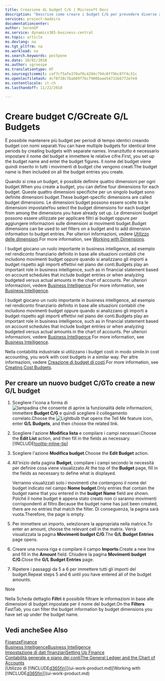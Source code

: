 ```yaml
---
title: Creazione di budget C/G | Microsoft Docs
description: "Descrive come creare i budget C/G per prevedere diverse attività finanziarie e assegnare le dimensioni per scopi di business intelligence."
services: project-madeira
documentationcenter: 
author: SorenGP
ms.service: dynamics365-business-central
ms.topic: article
ms.devlang: na
ms.tgt_pltfrm: na
ms.workload: na
ms.search.keywords: postpone
ms.date: 10/01/2018
ms.author: sgroespe
ms.translationtype: HT
ms.sourcegitcommit: caf7cf5afe370af0c4294c794c0ff9bc8ff4c31c
ms.openlocfilehash: 4cf8738c7bab09f7bcf900baae54731b6772e7e9
ms.contentlocale: it-ch
ms.lasthandoff: 11/22/2018

---
```

# <a name="create-gl-budgets"></a><span data-ttu-id="138c0-103">Creare budget C/G</span><span class="sxs-lookup"><span data-stu-id="138c0-103">Create G/L Budgets</span></span>
<span data-ttu-id="138c0-104">È possibile mantenere più budget per periodi di tempo identici creando budget con nomi separati.</span><span class="sxs-lookup"><span data-stu-id="138c0-104">You can have multiple budgets for identical time periods by creating budgets with separate names.</span></span> <span data-ttu-id="138c0-105">Innanzitutto è necessario impostare il nome del budget e immettere le relative cifre.</span><span class="sxs-lookup"><span data-stu-id="138c0-105">First, you set up the budget name and enter the budget figures.</span></span> <span data-ttu-id="138c0-106">Il nome del budget viene quindi inserito in tutti i movimenti di budget che vengono creati.</span><span class="sxs-lookup"><span data-stu-id="138c0-106">The budget name is then included on all the budget entries you create.</span></span>  

 <span data-ttu-id="138c0-107">Quando si crea un budget, è possibile definire quattro dimensioni per ogni budget.</span><span class="sxs-lookup"><span data-stu-id="138c0-107">When you create a budget, you can define four dimensions for each budget.</span></span> <span data-ttu-id="138c0-108">Queste quattro dimensioni specifiche per un singolo budget sono definite dimensioni budget.</span><span class="sxs-lookup"><span data-stu-id="138c0-108">These budget-specific dimensions are called budget dimensions.</span></span> <span data-ttu-id="138c0-109">Le dimensioni budget possono essere scelte tra le dimensioni impostate</span><span class="sxs-lookup"><span data-stu-id="138c0-109">You select the budget dimensions for each budget from among the dimensions you have already set up.</span></span> <span data-ttu-id="138c0-110">Le dimensioni budget possono essere utilizzate per applicare filtri ai budget oppure per aggiungere informazioni sulle dimensioni ai movimenti budget.</span><span class="sxs-lookup"><span data-stu-id="138c0-110">Budget dimensions can be used to set filters on a budget and to add dimension information to budget entries.</span></span> <span data-ttu-id="138c0-111">Per ulteriori informazioni, vedere [Utilizzo delle dimensioni](finance-dimensions.md).</span><span class="sxs-lookup"><span data-stu-id="138c0-111">For more information, see [Working with Dimensions](finance-dimensions.md).</span></span>

 <span data-ttu-id="138c0-112">I budget giocano un ruolo importante in business intelligence, ad esempio nel rendiconto finanziario definito in base alle situazioni contabili che includono movimenti budget oppure quando si analizzano gli importi a budget rispetto agli importi effettivi nel piano dei conti.</span><span class="sxs-lookup"><span data-stu-id="138c0-112">Budgets play an important role in business intelligence, such as in financial statement based on account schedules that include budget entries or when analyzing budgeted versus actual amounts in the chart of accounts.</span></span> <span data-ttu-id="138c0-113">Per ulteriori informazioni, vedere [Business Intelligence](bi.md).</span><span class="sxs-lookup"><span data-stu-id="138c0-113">For more information, see [Business Intelligence](bi.md).</span></span>

 <span data-ttu-id="138c0-114">I budget giocano un ruolo importante in business intelligence, ad esempio nel rendiconto finanziario definito in base alle situazioni contabili che includono movimenti budget oppure quando si analizzano gli importi a budget rispetto agli importi effettivi nel piano dei conti.</span><span class="sxs-lookup"><span data-stu-id="138c0-114">Budgets play an important role in business intelligence, such as in financial statement based on account schedules that include budget entries or when analyzing budgeted versus actual amounts in the chart of accounts.</span></span> <span data-ttu-id="138c0-115">Per ulteriori informazioni, vedere [Business Intelligence](bi.md).</span><span class="sxs-lookup"><span data-stu-id="138c0-115">For more information, see [Business Intelligence](bi.md).</span></span>

<span data-ttu-id="138c0-116">Nella contabilità industriale si utilizzano i budget costi in modo simile.</span><span class="sxs-lookup"><span data-stu-id="138c0-116">In cost accounting, you work with cost budgets in a similar way.</span></span> <span data-ttu-id="138c0-117">Per altre informazioni, vedere [Creazione di budget di costi](finance-create-cost-budgets.md).</span><span class="sxs-lookup"><span data-stu-id="138c0-117">For more information, see [Creating Cost Budgets](finance-create-cost-budgets.md).</span></span>    

## <a name="to-create-a-new-gl-budget"></a><span data-ttu-id="138c0-118">Per creare un nuovo budget C/G</span><span class="sxs-lookup"><span data-stu-id="138c0-118">To create a new G/L budget</span></span>  
1. <span data-ttu-id="138c0-119">Scegliere l'icona a forma di ![lampadina che consente di aprire la funzionalità delle informazioni](media/ui-search/search_small.png "Informazioni sull'operazione che si desidera eseguire"), immettere **Budget C/G** e quindi scegliere il collegamento correlato.</span><span class="sxs-lookup"><span data-stu-id="138c0-119">Choose the ![Lightbulb that opens the Tell Me feature](media/ui-search/search_small.png "Tell me what you want to do") icon, enter **G/L Budgets**, and then choose the related link.</span></span>  
2. <span data-ttu-id="138c0-120">Scegliere l'azione **Modifica lista** e compilare i campi necessari.</span><span class="sxs-lookup"><span data-stu-id="138c0-120">Choose the **Edit List** action, and then fill in the fields as necessary.</span></span> [!INCLUDE[tooltip-inline-tip](includes/tooltip-inline-tip_md.md)]  
3. <span data-ttu-id="138c0-121">Scegliere l'azione **Modifica budget**.</span><span class="sxs-lookup"><span data-stu-id="138c0-121">Choose the **Edit Budget** action.</span></span>
4. <span data-ttu-id="138c0-122">All'inizio della pagina **Budget**, compilare i campi secondo le necessità per definire cosa viene visualizzato.</span><span class="sxs-lookup"><span data-stu-id="138c0-122">At the top of the **Budget** page, fill in the fields as necessary to define what is displayed.</span></span>  

    <span data-ttu-id="138c0-123">Verranno visualizzati solo i movimenti che contengono il nome del budget indicato nel campo **Nome budget**.</span><span class="sxs-lookup"><span data-stu-id="138c0-123">Only entries that contain the budget name that you entered in the **budget Name** field are shown.</span></span> <span data-ttu-id="138c0-124">Poiché il nome budget è appena stato creato non ci saranno movimenti corrispondenti al filtro.</span><span class="sxs-lookup"><span data-stu-id="138c0-124">Because the budget name has just been created, there are no entries that match the filter.</span></span> <span data-ttu-id="138c0-125">Di conseguenza, la pagina sarà vuota.</span><span class="sxs-lookup"><span data-stu-id="138c0-125">Therefore, the page is empty.</span></span>  
5. <span data-ttu-id="138c0-126">Per immettere un importo, selezionare la appropriata nella matrice.</span><span class="sxs-lookup"><span data-stu-id="138c0-126">To enter an amount, choose the relevant cell in the matrix.</span></span> <span data-ttu-id="138c0-127">Verrà visualizzata la pagina **Movimenti budget C/G**.</span><span class="sxs-lookup"><span data-stu-id="138c0-127">The **G/L Budget Entries** page opens.</span></span>  
6. <span data-ttu-id="138c0-128">Creare una nuova riga e compilare il campo **Importo**.</span><span class="sxs-lookup"><span data-stu-id="138c0-128">Create a new line and fill in the **Amount** field.</span></span> <span data-ttu-id="138c0-129">Chiudere la pagina **Movimenti budget C/G**.</span><span class="sxs-lookup"><span data-stu-id="138c0-129">Close the **G/L Budget Entries** page.</span></span>  
7. <span data-ttu-id="138c0-130">Ripetere i passaggi da 5 a 6 per immettere tutti gli importi del budget.</span><span class="sxs-lookup"><span data-stu-id="138c0-130">Repeat steps 5 and 6 until you have entered all of the budget amounts.</span></span>  

> [!NOTE]  
>  <span data-ttu-id="138c0-131">Nella Scheda dettaglio **Filtri** è possibile filtrare le informazioni in base alle dimensioni di budget impostate per il nome del budget.</span><span class="sxs-lookup"><span data-stu-id="138c0-131">On the **Filters** FastTab, you can filter the budget information by budget dimensions you have set up under the budget name.</span></span>   

## <a name="see-also"></a><span data-ttu-id="138c0-132">Vedi anche</span><span class="sxs-lookup"><span data-stu-id="138c0-132">See Also</span></span>
[<span data-ttu-id="138c0-133">Finanze</span><span class="sxs-lookup"><span data-stu-id="138c0-133">Finance</span></span>](finance.md)  
[<span data-ttu-id="138c0-134">Business Intelligence</span><span class="sxs-lookup"><span data-stu-id="138c0-134">Business Intelligence</span></span>](bi.md)  
[<span data-ttu-id="138c0-135">Impostazione di dati finanziari</span><span class="sxs-lookup"><span data-stu-id="138c0-135">Setting Up Finance</span></span>](finance-setup-finance.md)  
[<span data-ttu-id="138c0-136">Contabilità generale e piano dei conti</span><span class="sxs-lookup"><span data-stu-id="138c0-136">The General Ledger and the Chart of Accounts</span></span>](finance-general-ledger.md)  
<span data-ttu-id="138c0-137">[Utilizzo di [!INCLUDE[d365fin](includes/d365fin_md.md)]](ui-work-product.md)</span><span class="sxs-lookup"><span data-stu-id="138c0-137">[Working with [!INCLUDE[d365fin](includes/d365fin_md.md)]](ui-work-product.md)</span></span>  

